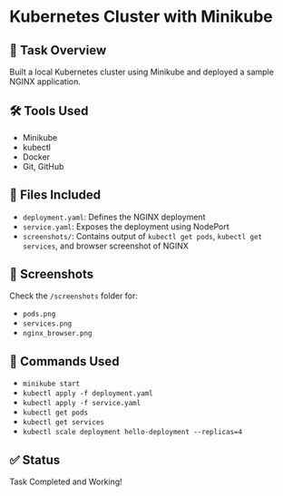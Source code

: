 # Kubernetes Cluster with Minikube

## 📌 Task Overview
Built a local Kubernetes cluster using Minikube and deployed a sample NGINX application.

## 🛠 Tools Used
- Minikube
- kubectl
- Docker
- Git, GitHub

## 📂 Files Included
- `deployment.yaml`: Defines the NGINX deployment
- `service.yaml`: Exposes the deployment using NodePort
- `screenshots/`: Contains output of `kubectl get pods`, `kubectl get services`, and browser screenshot of NGINX

## 📸 Screenshots
Check the `/screenshots` folder for:
- `pods.png`
- `services.png`
- `nginx_browser.png`

## 🚀 Commands Used
- `minikube start`
- `kubectl apply -f deployment.yaml`
- `kubectl apply -f service.yaml`
- `kubectl get pods`
- `kubectl get services`
- `kubectl scale deployment hello-deployment --replicas=4`

## ✅ Status
Task Completed and Working!
